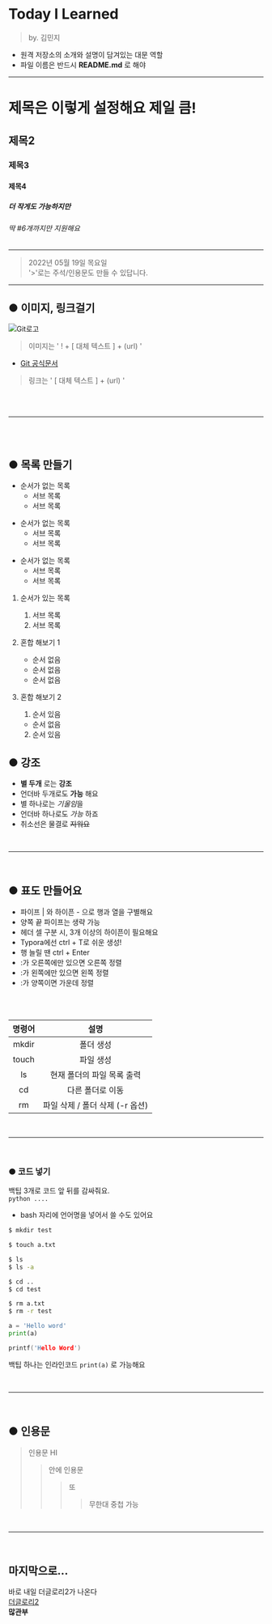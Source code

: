 # Today I Learned
> by. 김민지
- 원격 저장소의 소개와 설명이 담겨있는 대문 역할
- 파일 이름은 반드시 **README.md** 로 해야

----
# 제목은 이렇게 설정해요 제일 큼!
## 제목2
### 제목3
#### 제목4
##### 더 작게도 가능하지만
###### 딱 #6개까지만 지원해요

---
> 2022년 05월 19일 목요일<br>
> '>'로는 주석/인용문도 만들 수 있답니다.
---

## ● 이미지, 링크걸기

![Git로고](https://user-images.githubusercontent.com/49775540/168756716-68f9aebb-380f-4897-8141-78d8403f6113.png)
>이미지는 ' ! + [ 대체 텍스트 ] + (url) '


- [Git 공식문서](https://git-scm.com/book/ko/v2)
>링크는 ' [ 대체 텍스트 ] + (url) '

<br><br>

-----
<br><br>
## ● 목록 만들기
- 순서가 없는 목록
	- 서브 목록
	- 서브 목록

+ 순서가 없는 목록
	+ 서브 목록
	+ 서브 목록

* 순서가 없는 목록
	* 서브 목록
	* 서브 목록

1. 순서가 있는 목록
	1. 서브 목록
	2. 서브 목록

1. 혼합 해보기 1
	- 순서 없음
	+ 순서 없음
	* 순서 없음
2. 혼합 해보기 2
	1. 순서 있음
	- 순서 없음
	2. 순서 있음



## ● 강조
- **별 두개** 로는 **강조**
- 언더바 두개로도 __가능__ 해요
- 별 하나로는 *기울임*을
- 언더바 하나로도 _가능_ 하죠
- 취소선은 물결로 ~~지워요~~
  
<br>

------

<br>

## ● 표도 만들어요
- 파이프 | 와 하이픈 - 으로 행과 열을 구별해요
- 양쪽 끝 파이프는 생략 가능
- 헤더 셀 구분 시, 3개 이상의 하이픈이 필요해요
- Typora에선 ctrl + T로 쉬운 생성!
- 행 늘릴 땐 ctrl + Enter
- :가 오른쪽에만 있으면 오른쪽 정렬
- :가 왼쪽에만 있으면 왼쪽 정렬
- :가 양쪽이면 가운데 정렬
<br>
<br>

| 명령어 |              설명               |
| :----: | :-----------------------------: |
| mkdir  |            폴더 생성            |
| touch  |            파일 생성            |
|   ls   |   현재 폴더의 파일 목록 출력    |
|   cd   |        다른 폴더로 이동         |
|   rm   | 파일 삭제 / 폴더 삭제 (-r 옵션) |

<br>

------

<br>

### ● 코드 넣기
백팁 3개로 코드 앞 뒤를 감싸줘요.<br>
```python .... ```
- bash 자리에 언어명을 넣어서 쓸 수도 있어요
  
```bash
$ mkdir test

$ touch a.txt

$ ls
$ ls -a

$ cd ..
$ cd test

$ rm a.txt
$ rm -r test
```
```python
a = 'Hello word'
print(a)
```
```c
printf('Hello Word')
```
백팁 하나는 인라인코드 `print(a)` 로 가능해요 

<br>

------

<br>

## ● 인용문
> 인용문 HI
>> 안에 인용문
>>> 또 
>>>> 무한대 중첩 가능

<br>

------

<br>

## 마지막으로...
바로 내일 더글로리2가 나온다<br>
[더글로리2](https://search.naver.com/search.naver?where=nexearch&sm=top_hty&fbm=1&ie=utf8&query=%EB%8D%94%EA%B8%80%EB%A1%9C%EB%A6%AC)
<br>
**많관부**